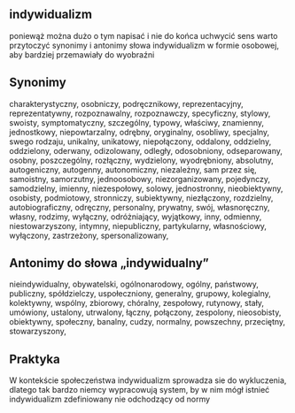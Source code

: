 ## indywidualizm
poniewąż można dużo o tym napisać i nie do końca uchwycić sens
warto przytoczyć synonimy i antonimy słowa indywidualizm w formie osobowej, aby 
bardziej przemawiały do wyobraźni



## Synonimy

charakterystyczny, 
osobniczy, 
podręcznikowy, 
reprezentacyjny, 
reprezentatywny, 
rozpoznawalny,
 rozpoznawczy,
  specyficzny,
   stylowy, 
   swoisty, 
   symptomatyczny, 
   szczególny,
    typowy, 
    właściwy,
     znamienny,
      jednostkowy, 
      niepowtarzalny, 
      odrębny,
       oryginalny, 
       osobliwy, 
       specjalny, 
       swego rodzaju, 
       unikalny,
        unikatowy, 
        niepołączony, 
        oddalony, 
        oddzielny, 
        oddzielony, oderwany, odizolowany,
         odległy, odosobniony,
          odseparowany, osobny, poszczególny, 
          rozłączny, wydzielony, wyodrębniony, absolutny, autogeniczny, autogenny, autonomiczny, niezależny, sam przez się, samoistny, samorzutny, jednoosobowy, niezorganizowany, pojedynczy, samodzielny, imienny, niezespołowy, solowy, jednostronny, nieobiektywny, osobisty, podmiotowy, stronniczy, subiektywny, niezłączony, rozdzielny, autobiograficzny, odręczny, personalny, prywatny, swój, własnoręczny, własny, rodzimy, wyłączny, odróżniający, wyjątkowy, inny, odmienny, niestowarzyszony, intymny, niepubliczny, 
          partykularny, własnościowy, wyłączony, zastrzeżony, spersonalizowany, 
    

## Antonimy do słowa „indywidualny”

nieindywidualny,
obywatelski, 
ogólnonarodowy, 
ogólny, 
państwowy, 
publiczny, 
spółdzielczy, 
uspołeczniony, 
generalny, 
grupowy, 
kolegialny, 
kolektywny, 
wspólny, 
zbiorowy, 
chóralny, 
zespołowy, 
rutynowy, stały, umówiony, ustalony, utrwalony, łączny, połączony, zespolony, nieosobisty, obiektywny, społeczny, banalny, cudzy, normalny, powszechny, przeciętny, stowarzyszony, 


## Praktyka
W kontekście społeczeństwa indywidualizm sprowadza sie do wykluczenia,
dlatego tak bardzo niemcy wypracowują system, by w nim mógł istnieć indywidualizm zdefiniowany
nie odchodzący od normy



